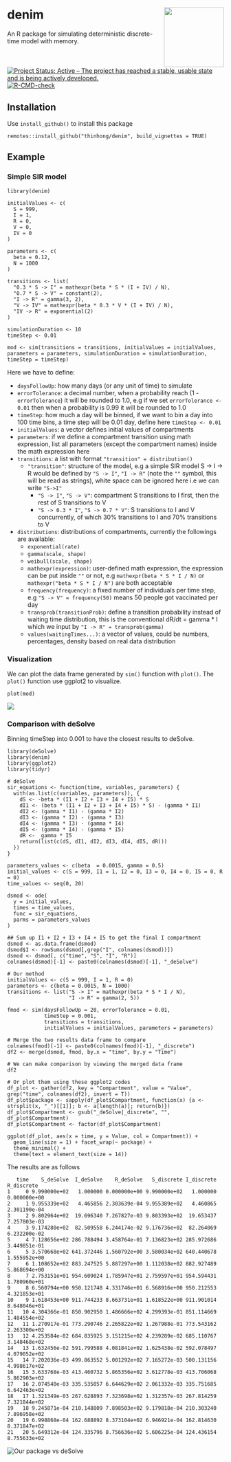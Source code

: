 # denim <img src='man/figures/logo.png' align="right" height="139" />
An R package for simulating deterministic discrete-time model with memory.

<!-- badges: start -->
[![Project Status: Active – The project has reached a stable, usable state and is being actively developed.](https://www.repostatus.org/badges/latest/active.svg)](https://www.repostatus.org/#active)
[![R-CMD-check](https://github.com/thinhong/denim/workflows/R-CMD-check/badge.svg)](https://github.com/thinhong/denim/actions)
<!-- badges: end -->

## Installation
Use `install_github()` to install this package
```
remotes::install_github("thinhong/denim", build_vignettes = TRUE)
```

## Example
### Simple SIR model

```
library(denim)

initialValues <- c(
  S = 999, 
  I = 1, 
  R = 0, 
  V = 0, 
  IV = 0
)

parameters <- c(
  beta = 0.12,
  N = 1000
)

transitions <- list(
  "0.3 * S -> I" = mathexpr(beta * S * (I + IV) / N),
  "0.7 * S -> V" = constant(2),
  "I -> R" = gamma(3, 2),
  "V -> IV" = mathexpr(beta * 0.3 * V * (I + IV) / N),
  "IV -> R" = exponential(2)
)

simulationDuration <- 10
timeStep <- 0.01

mod <- sim(transitions = transitions, initialValues = initialValues, parameters = parameters, simulationDuration = simulationDuration, timeStep = timeStep)
```

Here we have to define:
* `daysFollowUp`: how many days (or any unit of time) to simulate
* `errorTolerance`: a decimal number, when a probability reach (1 - `errorTolerance`) it will be rounded to 1.0, e.g if we set `errorTolerance <- 0.01` then when a probability is 0.99 it will be rounded to 1.0
* `timeStep`: how much a day will be binned, if we want to bin a day into 100 time bins, a time step will be 0.01 day, define here `timeStep <- 0.01`
* `initialValues`: a vector defines initial values of compartments
* `parameters`: if we define a compartment transition using math expression, list all parameters (except the compartment names) inside the math expression here
* `transitions`: a list with format `"transition" = distribution()`
  * `"transition"`: structure of the model, e.g a simple SIR model S -> I -> R would be defined by `"S -> I"`, `"I -> R"` (note the `""` symbol, this will be read as strings), white space can be ignored here i.e we can write `"S->I"`
    * `"S -> I"`, `"S -> V"`: compartment S transitions to I first, then the rest of S transitions to V
    * `"S -> 0.3 * I"`, `"S -> 0.7 * V"`: S transitions to I and V concurrently, of which 30% transitions to I and 70% transitions to V
* `distributions`: distributions of compartments, currently the followings are available:
  * `exponential(rate)`
  * `gamma(scale, shape)`
  * `weibull(scale, shape)`
  * `mathexpr(expression)`: user-defined math expression, the expression can be put inside `""` or not, e.g `mathexpr(beta * S * I / N)` or `mathexpr("beta * S * I / N")` are both acceptable
  * `frequency(frequency)`: a fixed number of individuals per time step, e.g `"S -> V" = frequency(50)` means 50 people got vaccinated per day
  * `transprob(transitionProb)`: define a transition probability instead of waiting time distribution, this is the conventional dR/dt = gamma * I which we input by `"I -> R" = transprob(gamma)`
  * `values(waitingTimes...)`: a vector of values, could be numbers, percentages, density based on real data distribution


### Visualization
We can plot the data frame generated by `sim()` function with `plot()`. The `plot()` function use ggplot2 to visualize.
```
plot(mod)
```
![](man/figures/plotdiscrete.png)

### Comparison with deSolve
Binning timeStep into 0.001 to have the closest results to deSolve. 
```
library(deSolve)
library(denim)
library(ggplot2)
library(tidyr)

# deSolve
sir_equations <- function(time, variables, parameters) {
  with(as.list(c(variables, parameters)), {
    dS <- -beta * (I1 + I2 + I3 + I4 + I5) * S
    dI1 <- (beta * (I1 + I2 + I3 + I4 + I5) * S) - (gamma * I1)
    dI2 <- (gamma * I1) - (gamma * I2)
    dI3 <- (gamma * I2) - (gamma * I3)
    dI4 <- (gamma * I3) - (gamma * I4)
    dI5 <- (gamma * I4) - (gamma * I5)
    dR <-  gamma * I5
    return(list(c(dS, dI1, dI2, dI3, dI4, dI5, dR)))
  })
}

parameters_values <- c(beta  = 0.0015, gamma = 0.5)
initial_values <- c(S = 999, I1 = 1, I2 = 0, I3 = 0, I4 = 0, I5 = 0, R = 0)
time_values <- seq(0, 20)

dsmod <- ode(
  y = initial_values,
  times = time_values,
  func = sir_equations,
  parms = parameters_values
)

## Sum up I1 + I2 + I3 + I4 + I5 to get the final I compartment
dsmod <- as.data.frame(dsmod)
dsmod$I <- rowSums(dsmod[,grep("I", colnames(dsmod))])
dsmod <- dsmod[, c("time", "S", "I", "R")]
colnames(dsmod)[-1] <- paste0(colnames(dsmod)[-1], "_deSolve")

# Our method
initialValues <- c(S = 999, I = 1, R = 0)
parameters <- c(beta = 0.0015, N = 1000)
transitions <- list("S -> I" = mathexpr(beta * S * I / N), 
                    "I -> R" = gamma(2, 5))

fmod <- sim(daysFollowUp = 20, errorTolerance = 0.01, 
            timeStep = 0.001,
            transitions = transitions,
            initialValues = initialValues, parameters = parameters)

# Merge the two results data frame to compare
colnames(fmod)[-1] <- paste0(colnames(fmod)[-1], "_discrete")
df2 <- merge(dsmod, fmod, by.x = "time", by.y = "Time")

# We can make comparison by viewing the merged data frame
df2

# Or plot them using these ggplot2 codes
df_plot <- gather(df2, key = "Compartment", value = "Value", grep("time", colnames(df2), invert = T))
df_plot$package <- sapply(df_plot$Compartment, function(x) {a <- strsplit(x, "_")[[1]]; b <- a[length(a)]; return(b)})
df_plot$Compartment <- gsub("_deSolve|_discrete", "", df_plot$Compartment)
df_plot$Compartment <- factor(df_plot$Compartment)

ggplot(df_plot, aes(x = time, y = Value, col = Compartment)) +
  geom_line(size = 1) + facet_wrap(~ package) +
  theme_minimal() +
  theme(text = element_text(size = 14))
```
The results are as follows
```
   time    S_deSolve  I_deSolve    R_deSolve   S_discrete I_discrete   R_discrete
1     0 9.990000e+02   1.000000 0.000000e+00 9.990000e+02   1.000000 0.000000e+00
2     1 9.955339e+02   4.465856 2.303639e-04 9.955389e+02   4.460865 2.301190e-04
3     2 9.802964e+02  19.696340 7.267827e-03 9.803393e+02  19.653437 7.257803e-03
4     3 9.174280e+02  82.509558 6.244174e-02 9.176736e+02  82.264069 6.232200e-02
5     4 7.128656e+02 286.788494 3.458764e-01 7.136823e+02 285.972686 3.449851e-01
6     5 3.570668e+02 641.372446 1.560792e+00 3.580034e+02 640.440678 1.555952e+00
7     6 1.108652e+02 883.247525 5.887297e+00 1.112038e+02 882.927489 5.868694e+00
8     7 2.753151e+01 954.609024 1.785947e+01 2.759597e+01 954.594431 1.780960e+01
9     8 6.560794e+00 950.121748 4.331746e+01 6.568916e+00 950.212553 4.321853e+01
10    9 1.618453e+00 911.744233 8.663731e+01 1.618522e+00 911.901014 8.648046e+01
11   10 4.304366e-01 850.902950 1.486666e+02 4.299393e-01 851.114669 1.484554e+02
12   11 1.270917e-01 773.290746 2.265822e+02 1.267988e-01 773.543162 2.263300e+02
13   12 4.253584e-02 684.835925 3.151215e+02 4.239289e-02 685.110767 3.148468e+02
14   13 1.632456e-02 591.799588 4.081841e+02 1.625438e-02 592.078497 4.079052e+02
15   14 7.202036e-03 499.863552 5.001292e+02 7.165272e-03 500.131156 4.998617e+02
16   15 3.633768e-03 413.460732 5.865356e+02 3.612778e-03 413.706068 5.862903e+02
17   16 2.074540e-03 335.535057 6.644629e+02 2.061332e-03 335.751685 6.642463e+02
18   17 1.321349e-03 267.628893 7.323698e+02 1.312357e-03 267.814259 7.321844e+02
19   18 9.245871e-04 210.148809 7.898503e+02 9.179818e-04 210.303240 7.896958e+02
20   19 6.998868e-04 162.688892 8.373104e+02 6.946921e-04 162.814630 8.371847e+02
21   20 5.649312e-04 124.335796 8.756636e+02 5.606225e-04 124.436154 8.755633e+02
```
![Our package vs deSolve](man/figures/ourVsDesolve.png)

